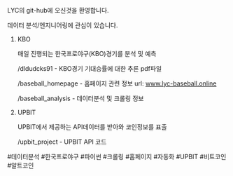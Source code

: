 LYC의 git-hub에 오신것을 환영합니다.

데이터 분석/엔지니어링에 관심이 있습니다.


1. KBO

   매일 진행되는 한국프로야구(KBO)경기를 분석 및 예측

   /dldudcks91 - KBO경기 기대승률에 대한 추론 pdf파일

   /baseball_homepage - 홈페이지 관련 정보 url: www.lyc-baseball.online

   /baseball_analysis - 데이터분석 및 크롤링 정보

2. UPBIT
   
   UPBIT에서 제공하는 API데이터를 받아와 코인정보를 표출

   /upbit_project - UPBIT API 코드



#데이터분석 #한국프로야구 #파이썬 #크롤링 #홈페이지 #자동화 #UPBIT #비트코인 #알트코인
